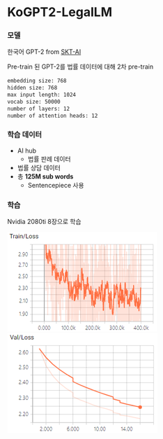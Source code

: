 # KoGPT2-LegalLM

### 모델

한국어 GPT-2 from [SKT-AI](https://github.com/SKT-AI/KoGPT2)

Pre-train 된 GPT-2를 법률 데이터에 대해 2차 pre-train

```
embedding size: 768
hidden size: 768
max input length: 1024
vocab size: 50000
number of layers: 12
number of attention heads: 12
```

### 학습 데이터

* AI hub
  * 법률 판례 데이터
* 법률 상담 데이터
* 총 **125M sub words**
  * Sentencepiece 사용

### 학습

Nvidia 2080ti 8장으로 학습

![training loss](./images/train_loss.png)![training loss](./images/val_loss.png)

